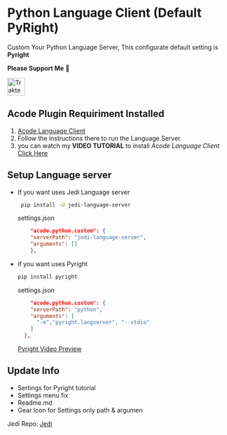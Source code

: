 # Python Language Client (Default PyRight)
  Custom Your Python Language Server, This configurate default setting is **Pyright**

  **Please Support Me** 🥺

  <a href="https://trakteer.id/qiubyzhukhi/tip" target="_blank"><img id="wse-buttons-preview" src="https://cdn.trakteer.id/images/embed/trbtn-red-1.png?date=18-11-2023" height="40" style="border:0px;height:40px;" alt="Trakteer Saya"></a>

## Acode Plugin Requiriment Installed
  1. [Acode Language Client](https://acode.app/plugin/acode.language.client) 
  2. Follow the instructions there to run the Language Server.
  3. you can watch my **VIDEO TUTORIAL** to install *Acode Language Client* [Click Here](https://youtu.be/Rc-jvCWHG9E?si=VuY0VCMD2jnn3ptE)
  

## Setup Language server
  - If you want uses Jedi Language server
    ```bash
     pip install -U jedi-language-server
    ```
    settings.json
    ```json
        "acode.python.custom": {
        "serverPath": "jedi-language-server",
        "arguments": []
        },
    ```

  - if you want uses Pyright
    ```bash
    pip install pyright
    ```
    settings.json
    ```json
        "acode.python.custom": {
        "serverPath": "python",
        "arguments": [
          "-m","pyright.langserver", "--stdio"
        ]
      },
    ```
    [Pyright Video Preview](https://youtu.be/kIFx0yWQbz0?si=PsNRUjgQXIqwmAKJ)

## Update Info
 - Sertings for Pyright tutorial
 - Settings menu fix 
 - Readme.md
 - Gear Icon for Settings only path & argumen

Jedi Repo: [Jedi](https://github.com/pappasam/jedi-language-server)